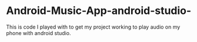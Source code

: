 # Android-Music-App-android-studio-
This is code I played with to get my project working to play audio on my phone with android studio. 
